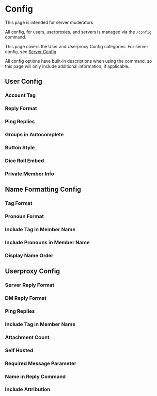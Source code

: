# Config

This page is intended for server moderators

All config, for users, userproxies, and servers is managed via the `/config` command.

This page covers the User and Userproxy Config categories.
For server config, see [Server Config](/server-guide/config.md)

All config options have built-in descriptions when using the command, so this page will only include additional information, if applicable.

## User Config
### Account Tag
### Reply Format
### Ping Replies
### Groups in Autocomplete
### Button Style
### Dice Roll Embed
### Private Member Info

## Name Formatting Config
### Tag Format
### Pronoun Format
### Include Tag in Member Name
### Include Pronouns in Member Name
### Display Name Order

## Userproxy Config
### Server Reply Format
### DM Reply Format
### Ping Replies
### Include Tag in Member Name
### Attachment Count
### Self Hosted
### Required Message Parameter
### Name in Reply Command
### Include Attribution
